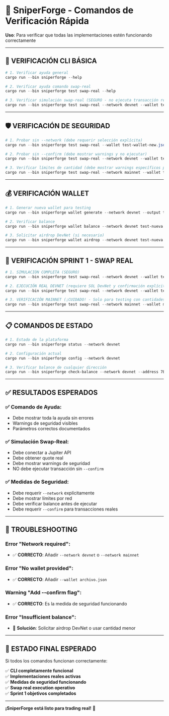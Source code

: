 # 🔧 SniperForge - Comandos de Verificación Rápida

**Uso**: Para verificar que todas las implementaciones estén funcionando correctamente

---

## 🚀 VERIFICACIÓN CLI BÁSICA

```powershell
# 1. Verificar ayuda general
cargo run --bin sniperforge --help

# 2. Verificar ayuda comando swap-real
cargo run --bin sniperforge test swap-real --help

# 3. Verificar simulación swap-real (SEGURO - no ejecuta transacción real)
cargo run --bin sniperforge test swap-real --network devnet --wallet test-wallet-new.json --amount 0.001
```

---

## 🛡️ VERIFICACIÓN DE SEGURIDAD

```powershell
# 1. Probar sin --network (debe requerir selección explícita)
cargo run --bin sniperforge test swap-real --wallet test-wallet-new.json

# 2. Probar sin --confirm (debe mostrar warnings y no ejecutar)
cargo run --bin sniperforge test swap-real --network devnet --wallet test-wallet-new.json

# 3. Verificar límites de cantidad (debe mostrar warnings específicos por red)
cargo run --bin sniperforge test swap-real --network mainnet --wallet test-wallet-new.json --amount 1.0
```

---

## 💰 VERIFICACIÓN WALLET

```powershell
# 1. Generar nueva wallet para testing
cargo run --bin sniperforge wallet generate --network devnet --output test-nueva.json

# 2. Verificar balance
cargo run --bin sniperforge wallet balance --network devnet test-nueva.json

# 3. Solicitar airdrop DevNet (si necesario)
cargo run --bin sniperforge wallet airdrop --network devnet test-nueva.json
```

---

## 🧪 VERIFICACIÓN SPRINT 1 - SWAP REAL

```powershell
# 1. SIMULACIÓN COMPLETA (SEGURO)
cargo run --bin sniperforge test swap-real --network devnet --wallet test-wallet-new.json --amount 0.001

# 2. EJECUCIÓN REAL DEVNET (requiere SOL DevNet y confirmación explícita)
cargo run --bin sniperforge test swap-real --network devnet --wallet test-wallet-new.json --amount 0.001 --confirm

# 3. VERIFICACIÓN MAINNET (¡CUIDADO! - Solo para testing con cantidades mínimas)
cargo run --bin sniperforge test swap-real --network mainnet --wallet mainnet-validation-wallet.json --amount 0.001 --confirm
```

---

## 📋 COMANDOS DE ESTADO

```powershell
# 1. Estado de la plataforma
cargo run --bin sniperforge status --network devnet

# 2. Configuración actual
cargo run --bin sniperforge config --network devnet

# 3. Verificar balance de cualquier dirección
cargo run --bin sniperforge check-balance --network devnet --address 7BgBvyjrZX8YKHGoM7BXJnK2vhABwxnVUvRSHFHHkLjr
```

---

## ✅ RESULTADOS ESPERADOS

### ✅ **Comando de Ayuda**:
- Debe mostrar toda la ayuda sin errores
- Warnings de seguridad visibles
- Parámetros correctos documentados

### ✅ **Simulación Swap-Real**:
- Debe conectar a Jupiter API
- Debe obtener quote real
- Debe mostrar warnings de seguridad
- NO debe ejecutar transacción sin `--confirm`

### ✅ **Medidas de Seguridad**:
- Debe requerir `--network` explícitamente
- Debe mostrar límites por red
- Debe verificar balance antes de ejecutar
- Debe requerir `--confirm` para transacciones reales

---

## 🚨 TROUBLESHOOTING

### **Error "Network required"**:
- ✅ **CORRECTO**: Añadir `--network devnet` o `--network mainnet`

### **Error "No wallet provided"**:
- ✅ **CORRECTO**: Añadir `--wallet archivo.json`

### **Warning "Add --confirm flag"**:
- ✅ **CORRECTO**: Es la medida de seguridad funcionando

### **Error "Insufficient balance"**:
- 🔧 **Solución**: Solicitar airdrop DevNet o usar cantidad menor

---

## 🎯 ESTADO FINAL ESPERADO

Si todos los comandos funcionan correctamente:

✅ **CLI completamente funcional**  
✅ **Implementaciones reales activas**  
✅ **Medidas de seguridad funcionando**  
✅ **Swap real execution operativo**  
✅ **Sprint 1 objetivos completados**

---

**¡SniperForge está listo para trading real!** 🚀
